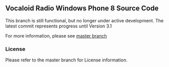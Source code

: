 ## Vocaloid Radio Windows Phone 8 Source Code

This branch is still functional, but no longer under active development. The latest commit represents progress until Version 3.1

For more information, please see [master branch](https://github.com/Deovandski/Vocaloid_Radio_Windows/tree/master)

### License

Please refer to the master branch for License information.
